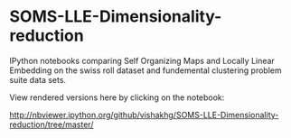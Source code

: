# SOMS-LLE-Dimensionality-reduction
IPython notebooks comparing Self Organizing Maps and Locally Linear Embedding on the swiss roll dataset and fundemental clustering problem suite data sets. 


View rendered versions here by clicking on the notebook:

http://nbviewer.ipython.org/github/vishakhg/SOMS-LLE-Dimensionality-reduction/tree/master/
